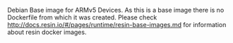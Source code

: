 Debian Base image for ARMv5 Devices. As this is a base image there is no Dockerfile from which it was created.
Please check http://docs.resin.io/#/pages/runtime/resin-base-images.md for information about resin docker images.
